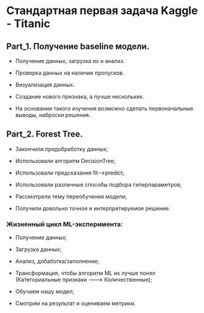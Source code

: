 # Стандартная первая задача Kaggle - Titanic

## Part_1. Получение baseline модели.

- Получение данных, загрузка их и анализ.

- Проверка данных на наличие пропусков.

- Визуализация данных.

- Создание нового признака, а лучше нескольких.

- На основании такого изучения возможно сделать первоначальные выводы, наброски решения.

## Part_2. Forest Tree.
- Закончили предобработку данных;

- Использовали алгоритм DecisionTree;

- Использовали предсказания fit-->predict;

- Использовали различные способы подбора гиперпараметров;

- Рассмотрели тему переобучения модели;

- Получили довольно точное и интерпретируемое решение.

### Жизненный цикл ML-эксперимента:

- Получение данных;

- Загрузка данных;

- Анализ, добаботка/заполнение;

- Трансформация, чтобы алгоритм ML их лучше понял (Категориальные признаки ---> Количественные);

- Обучаем нашу модел;

- Смотрим на результат и оцениваем метрики.